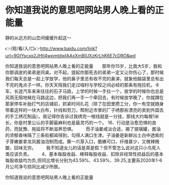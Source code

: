 # 你知道我说的意思吧网站男人晚上看的正能量
静的从远方的山峦间缓缓升起这一

👉/观/看/入/口👉http://www.baidu.com/link?url=9GtYscxq2JHtl4wpmtdwIAAxXmBlUXzKrLhK6E7cDRO&wd

你知道我说的意思吧网站男人晚上看的正能量　　那年你15岁，比我大5岁，我和你那调皮的弟弟是同桌。对不起，提起你那死去的弟弟一定又让你伤心了，那时候我们每天总是一起上学放学，他的鼻子里总有收不完的鼻涕，就象他脑袋里总有出不完的鬼点子一样。你天天陪我们走过咱村与学校之间必经的那条有拖拉机，卡车，长途汽车来来往往的石子马路，上学的时候一手拉一个，放学的时候你也总是风雨无阻地候在马路这边，把我们再一手一个牵回去，有时候放学晚了，你就蹲在那家停车补胎打气的店铺前，抓紧时间扎花（除了在田里攒工分，你一有空就随身带着这样的一块大白布，针线和剪刀，帮附近市里的厂子绣那些漂亮的卖到外国去的手工绣花制品）。我记得你告诉过我绣完一根线就是一分钱，那线大约每根1米长，你是村里公认的手脚最麻利也是最灵巧的一个。
	16、行动是治愈恐惧的良药，而犹豫、拖延将不断滋养恐惧。
　　而子油姜咸淡合适，揭了玻璃罐，酱油的浓郁香味隔了三条街都闻得到，勾得人满口生津。子油姜是新鲜出土白中透紫的子芽嫩姜拿龙凤酱油泡制而成。撕一爪芽入口，脆嫩可口，纤维甚少，又微辣微酸，回味无穷。
　　我不知道女儿的话是真是假？但不管怎么说对这只小鸟死人类应该负责。
　　4、基本每股收益、稀释每股收益、扣除非经常性损益后的基本每股收益均为负,但同比增长分别为43.59%、43.59%、39.25,主要系2020年1-6月公司净亏损同比减少所致。

你知道我说的意思吧网站男人晚上看的正能量
